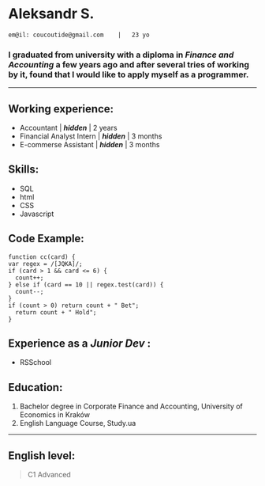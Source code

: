 # Aleksandr S.

    em@il: coucoutide@gmail.com    |   23 yo

### I graduated from university with a diploma in ***Finance and Accounting*** a few years ago and after several tries of working by it, found that I would like to apply myself as a programmer.
---
## Working experience:
* Accountant | ***hidden*** | 2 years
* Financial Analyst Intern | ***hidden*** | 3 months
* E-commerse Assistant | ***hidden*** | 3 months

## Skills:
* SQL
* html
* CSS
* Javascript

## Code Example:
```
function cc(card) {
var regex = /[JQKA]/;
if (card > 1 && card <= 6) {
  count++;
} else if (card == 10 || regex.test(card)) {
  count--;
}
if (count > 0) return count + " Bet";
  return count + " Hold";
}
```
## Experience as a ***Junior Dev*** :
* RSSchool

## Education:
1. Bachelor degree in Corporate Finance and Accounting, University of Economics in Kraków
2. English Language Course, Study.ua
---
## English level:
>C1 Advanced